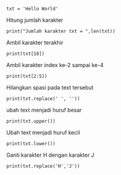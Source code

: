     txt = 'Hello World'

Hitung jumlah karakter

    print("Jumlah karakter txt = ",len(txt))

Ambil karakter terakhir 

    print(txt[10])

Ambil karakter index ke-2 sampai ke-4

    print(txt[2:5])

Hilangkan spasi pada text tersebut

    print(txt.replace(' ', ''))

ubah text menjadi huruf besar

    print(txt.upper())

Ubah text menjadi huruf kecil

    print(txt.lower())

Ganti karakter H dengan karakter J

    print(txt.replace('H','J'))